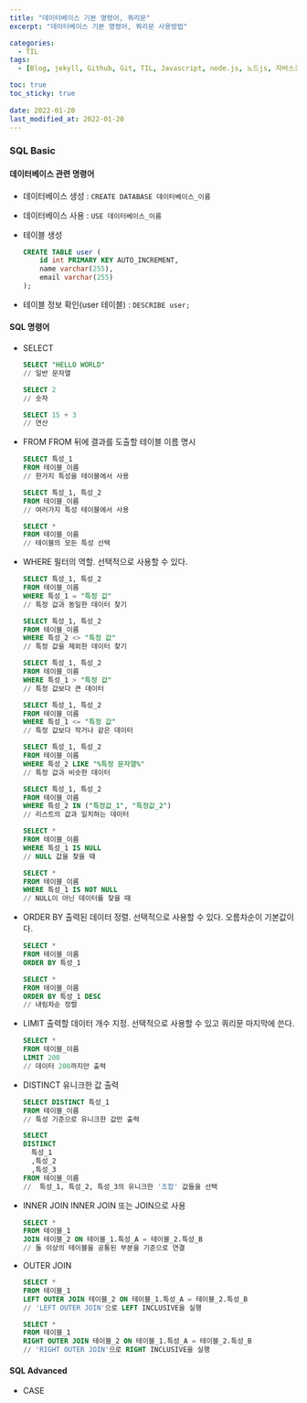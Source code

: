 ```yaml
---
title: "데이터베이스 기본 명령어, 쿼리문"
excerpt: "데이터베이스 기본 명령어, 쿼리문 사용방법"

categories:
  - TIL
tags:
  - [Blog, jekyll, Github, Git, TIL, Javascript, node.js, 노드js, 자바스크립트, 데이터베이스, 쿼리문, 기본 쿼리문, 데이터베이스 명령어, 쿼리문 사용방법]

toc: true
toc_sticky: true
 
date: 2022-01-20
last_modified_at: 2022-01-20
---
```

### SQL Basic
#### 데이터베이스 관련 명령어
* 데이터베이스 생성 : `CREATE DATABASE 데이터베이스_이름`
* 데이터베이스 사용 : `USE 데이터베이스_이름`
* 테이블 생성 

    ```sql
    CREATE TABLE user (
        id int PRIMARY KEY AUTO_INCREMENT,
        name varchar(255),
        email varchar(255)
    );
    ```

* 테이블 정보 확인(user 테이블) : `DESCRIBE user;`

#### SQL 명령어
* SELECT
  
  ``` sql
  SELECT "HELLO WORLD"
  // 일반 문자열

  SELECT 2
  // 숫자

  SELECT 15 + 3
  // 연산
  ```

* FROM
FROM 뒤에 결과를 도출할 테이블 이름 명시

  ```sql
  SELECT 특성_1
  FROM 테이블_이름
  // 한가지 특성을 테이블에서 사용

  SELECT 특성_1, 특성_2
  FROM 테이블_이름
  // 여러가지 특성 테이블에서 사용

  SELECT *
  FROM 테이블_이름
  // 테이블의 모든 특성 선택
  ```

* WHERE
필터의 역할. 선택적으로 사용할 수 있다.

  ```sql
  SELECT 특성_1, 특성_2
  FROM 테이블_이름
  WHERE 특성_1 = "특정 값"
  // 특정 값과 동일한 데이터 찾기

  SELECT 특성_1, 특성_2
  FROM 테이블_이름
  WHERE 특성_2 <> "특정 값"
  // 특정 값을 제외한 데이터 찾기

  SELECT 특성_1, 특성_2
  FROM 테이블_이름
  WHERE 특성_1 > "특정 값"
  // 특정 값보다 큰 데이터

  SELECT 특성_1, 특성_2
  FROM 테이블_이름
  WHERE 특성_1 <= "특정 값"
  // 특정 값보다 작거나 같은 데이터

  SELECT 특성_1, 특성_2
  FROM 테이블_이름
  WHERE 특성_2 LIKE "%특정 문자열%"
  // 특정 값과 비슷한 데이터

  SELECT 특성_1, 특성_2
  FROM 테이블_이름
  WHERE 특성_2 IN ("특정값_1", "특정값_2")
  // 리스트의 값과 일치하는 데이터

  SELECT *
  FROM 테이블_이름
  WHERE 특성_1 IS NULL
  // NULL 값을 찾을 때

  SELECT *
  FROM 테이블_이름
  WHERE 특성_1 IS NOT NULL
  // NULL이 아닌 데이터를 찾을 때
  ```

* ORDER BY
출력된 데이터 정렬. 선택적으로 사용할 수 있다. 오름차순이 기본값이다.

  ```sql
  SELECT *
  FROM 테이블_이름
  ORDER BY 특성_1

  SELECT *
  FROM 테이블_이름
  ORDER BY 특성_1 DESC
  // 내림차순 정렬
  ```

* LIMIT
출력할 데이터 개수 지정. 선택적으로 사용할 수 있고 쿼리문 마지막에 쓴다.

  ```sql
  SELECT *
  FROM 테이블_이름
  LIMIT 200
  // 데이터 200까지만 출력
  ```

* DISTINCT
유니크한 값 출력
  ```sql
  SELECT DISTINCT 특성_1
  FROM 테이블_이름
  // 특성 기준으로 유니크한 값만 출력

  SELECT
  DISTINCT
    특성_1
    ,특성_2
    ,특성_3
  FROM 테이블_이름
  //  특성_1, 특성_2, 특성_3의 유니크한 '조합' 값들을 선택
  ```

* INNER JOIN
INNER JOIN 또는 JOIN으로 사용
  ```sql
  SELECT *
  FROM 테이블_1
  JOIN 테이블_2 ON 테이블_1.특성_A = 테이블_2.특성_B
  // 둘 이상의 테이블을 공통된 부분을 기준으로 연결
  ```

* OUTER JOIN
  ```sql
  SELECT *
  FROM 테이블_1
  LEFT OUTER JOIN 테이블_2 ON 테이블_1.특성_A = 테이블_2.특성_B
  // 'LEFT OUTER JOIN'으로 LEFT INCLUSIVE을 실행

  SELECT *
  FROM 테이블_1
  RIGHT OUTER JOIN 테이블_2 ON 테이블_1.특성_A = 테이블_2.특성_B
  // 'RIGHT OUTER JOIN'으로 RIGHT INCLUSIVE을 실행
  ```

#### SQL Advanced
* CASE